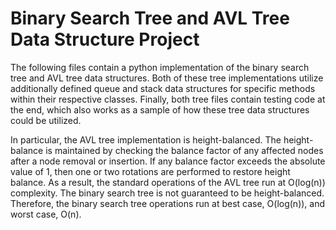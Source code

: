 # Binary Search Tree and AVL Tree Data Structure Project

The following files contain a python implementation of the binary search tree and AVL tree data structures. Both of these tree implementations utilize additionally defined queue and stack data structures for specific methods within their respective classes. Finally, both tree files contain testing code at the end, which also works as a sample of how these tree data structures could be utilized.

In particular, the AVL tree implementation is height-balanced. The height-balance is maintained by checking the balance factor of any affected nodes after a node removal or insertion. If any balance factor exceeds the absolute value of 1, then one or two rotations are performed to restore height balance. As a result, the standard operations of the AVL tree run at O(log(n)) complexity. The binary search tree is not guaranteed to be height-balanced. Therefore, the binary search tree operations run at best case, O(log(n)), and worst case, O(n).